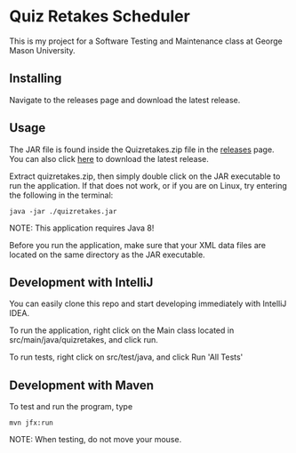 # Quiz Retakes Scheduler
This is my project for a Software Testing and Maintenance class at George Mason University.

## Installing
Navigate to the releases page and download the latest release.

## Usage
The JAR file is found inside the Quizretakes.zip file in the [releases](https://github.com/omenyayl/quizretakes/releases) page. You can also click [here](https://github.com/omenyayl/quizretakes/releases/download/1.2.2/quizretakes.zip) to download the latest release.

Extract quizretakes.zip, then simply double click on the JAR executable to run the application. If that does not work, or if you are on Linux, try entering the following in the terminal:

``
java -jar ./quizretakes.jar
``

NOTE: This application requires Java 8!

Before you run the application, make sure that your XML data files are located on the same directory as the JAR executable.

## Development with IntelliJ
You can easily clone this repo and start developing immediately with IntelliJ IDEA. 

To run the application, right click on the Main class located in src/main/java/quizretakes, and click run. 

To run tests, right click on src/test/java, and click Run 'All Tests'

## Development with Maven
To test and run the program, type

``
mvn jfx:run
``

NOTE: When testing, do not move your mouse.
